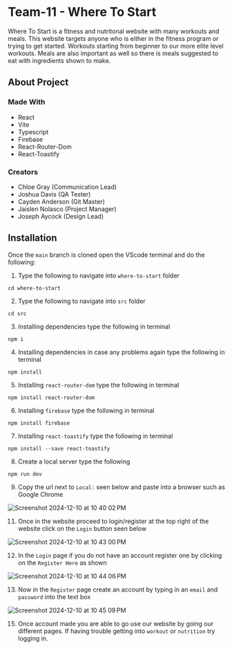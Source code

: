 # Team-11 - Where To Start
Where To Start is a fitness and nutritonal website with many workouts and meals. This website targets anyone who is either in the fitness program or trying to get started. Workouts starting from beginner to our more elite level workouts. Meals are also important as well so there is meals suggested to eat with ingredients shown to make.

## About Project
### Made With
- React
- Vite
- Typescript
- Firebase
- React-Router-Dom
- React-Toastify

### Creators
- Chloe Gray (Communication Lead)
- Joshua Davis (QA Tester)
- Cayden Anderson (Git Master)
- Jaislen Nolasco (Project Manager)
- Joseph Aycock (Design Lead)
  
## Installation
Once the `main` branch is cloned open the VScode terminal and do the following:
1. Type the following to navigate into `where-to-start` folder
```
cd where-to-start
```
2. Type the following to navigate into `src` folder
```
cd src
```
3. Installing dependencies type the following in terminal
```
npm i
```
4. Installing dependencies in case any problems again type the following in terminal
```
npm install
```
5. Installing `react-router-dom` type the following in terminal
```
npm install react-router-dom
```
6. Installing `firebase` type the following in terminal
```
npm install firebase
```
7. Installing `react-toastify` type the following in terminal
```
npm install --save react-toastify
```
8. Create a local server type the following
```
npm run dev
```
9. Copy the url next to `Local:` seen below and paste into a browser such as Google Chrome

![Screenshot 2024-12-10 at 10 40 02 PM](https://github.com/user-attachments/assets/d392661f-2f4a-4628-9164-4019de50bb7d)

11. Once in the website proceed to login/register at the top right of the website click on the `Login` button seen below
 
![Screenshot 2024-12-10 at 10 43 00 PM](https://github.com/user-attachments/assets/267cd6d9-a061-4b06-9c2e-4c2a16dcce17)

12. In the `Login` page if you do not have an account register one by clicking on the `Register Here` as shown

![Screenshot 2024-12-10 at 10 44 06 PM](https://github.com/user-attachments/assets/dd6de747-7ab6-4632-9782-aee745654985)

13. Now in the `Register` page create an account by typing in an `email` and `password` into the text box

![Screenshot 2024-12-10 at 10 45 09 PM](https://github.com/user-attachments/assets/3510d9b1-2398-497d-8de4-a2fd941341e4)

15. Once account made you are able to go use our website by going our different pages. If having trouble getting into `workout` or `nutrition` try logging in.

